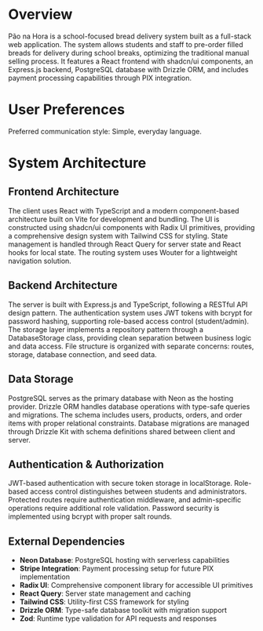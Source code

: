 # Overview

Pão na Hora is a school-focused bread delivery system built as a full-stack web application. The system allows students and staff to pre-order filled breads for delivery during school breaks, optimizing the traditional manual selling process. It features a React frontend with shadcn/ui components, an Express.js backend, PostgreSQL database with Drizzle ORM, and includes payment processing capabilities through PIX integration.

# User Preferences

Preferred communication style: Simple, everyday language.

# System Architecture

## Frontend Architecture
The client uses React with TypeScript and a modern component-based architecture built on Vite for development and bundling. The UI is constructed using shadcn/ui components with Radix UI primitives, providing a comprehensive design system with Tailwind CSS for styling. State management is handled through React Query for server state and React hooks for local state. The routing system uses Wouter for a lightweight navigation solution.

## Backend Architecture
The server is built with Express.js and TypeScript, following a RESTful API design pattern. The authentication system uses JWT tokens with bcrypt for password hashing, supporting role-based access control (student/admin). The storage layer implements a repository pattern through a DatabaseStorage class, providing clean separation between business logic and data access. File structure is organized with separate concerns: routes, storage, database connection, and seed data.

## Data Storage
PostgreSQL serves as the primary database with Neon as the hosting provider. Drizzle ORM handles database operations with type-safe queries and migrations. The schema includes users, products, orders, and order items with proper relational constraints. Database migrations are managed through Drizzle Kit with schema definitions shared between client and server.

## Authentication & Authorization
JWT-based authentication with secure token storage in localStorage. Role-based access control distinguishes between students and administrators. Protected routes require authentication middleware, and admin-specific operations require additional role validation. Password security is implemented using bcrypt with proper salt rounds.

## External Dependencies
- **Neon Database**: PostgreSQL hosting with serverless capabilities
- **Stripe Integration**: Payment processing setup for future PIX implementation
- **Radix UI**: Comprehensive component library for accessible UI primitives
- **React Query**: Server state management and caching
- **Tailwind CSS**: Utility-first CSS framework for styling
- **Drizzle ORM**: Type-safe database toolkit with migration support
- **Zod**: Runtime type validation for API requests and responses